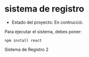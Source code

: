 <h1>sistema de registro</h1> 

- Estado del proyecto: En contrucció. 

Para ejecutar el sistema, debes poner:

```npm install react```

Sistema de Registro 2 
